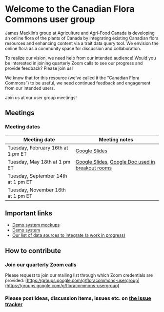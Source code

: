 # Welcome to the Canadian Flora Commons user group

James Macklin’s group at Agriculture and Agri-Food Canada is developing an online flora of the plants of Canada by integrating existing Canadian flora resources and enhancing content via a trait data query tool. We envision the online flora as a community space for discussion and collaboration.
 
To realize our vision, we need help from our intended audience! Would you be interested in joining quarterly Zoom calls to see our progress and provide feedback? Please join us!

We know that for this resource (we’ve called it the “Canadian Flora Commons”) to be useful, we need continued feedback and engagement from our intended users.

Join us at our user group meetings!

## Meetings

### Meeting dates

| Meeting date | Meeting notes |
| --- | --- |
| Tuesday, February 16th at 1 pm ET | [Google Slides](https://docs.google.com/presentation/d/1_6gWA4xm5N8OVhIU8G0gMQyL-dXRqXmYgUWlMQ0ICNc/edit?usp=sharing) |
| Tuesday, May 18th at 1 pm ET | [Google Slides](https://docs.google.com/presentation/d/1ttVYeV1lEz5ZsynyzE542NCMcKWOglTGwZ9M30gi9sg/edit?usp=sharing), [Google Doc used in breakout rooms](https://docs.google.com/document/d/18PLb4ERWJS-ApNiqN0J7j82nSM-loxl7-qBeqB0mWus/edit?usp=sharing) |
| Tuesday, September 14th at 1 pm ET | |
| Tuesday, November 16th at 1 pm ET | |

## Important links

* [Demo system mockups](https://www.figma.com/proto/akR6m62TSyH9LuvC2QE9Ha/CFC-001)
* [Demo system](http://floracommons.org/)
* [Our list of data sources to integrate (a work in progress)](https://docs.google.com/spreadsheets/d/1fhvN2-OqpIc0msyTvYAC578dicKHR6i2BWhiS6eQgMQ/edit?usp=sharing)

## How to contribute

### Join our quarterly Zoom calls

Please request to join our mailing list through which Zoom credentials are provided: [https://groups.google.com/g/floracommons-usergroup](https://groups.google.com/g/floracommons-usergroup)

### Please post ideas, discussion items, issues etc. on [the issue tracker](https://github.com/floracommons/usergroup/issues)

